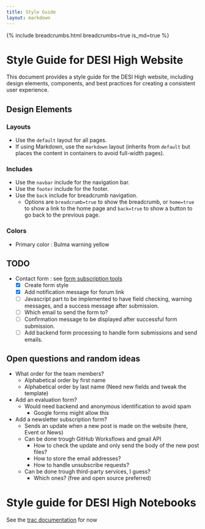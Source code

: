 ```yaml
---
title: Style Guide
layout: markdown
---
```


{% include breadcrumbs.html breadcrumbs=true is_md=true %}

# Style Guide for DESI High Website

This document provides a style guide for the DESI High website, including design elements, components, and best practices for creating a consistent user experience.

## Design Elements

### Layouts
- Use the `default` layout for all pages.
- If using Markdown, use the `markdown` layout (inherits from `default` but places the content in containers to avoid full-width pages).

### Includes
- Use the `navbar` include for the navigation bar.
- Use the `footer` include for the footer.
- Use the `back` include for breadcrumb navigation.
  - Options are `breadcrumb=true` to show the breadcrumb, or `home=true` to show a link to the home page and `back=true` to show a button to go back to the previous page.

### Colors
- Primary color : Bulma warning yellow

## TODO
- Contact form : see [form subscription tools](https://stackoverflow.com/questions/24348223/send-email-from-static-page-hosted-on-github-pages)
  - [x] Create form style
  - [x] Add notification message for forum link
  - [ ] Javascript part to be implemented to have field checking, warning messages, and a success message after submission.
  - [ ] Which email to send the form to?
  - [ ] Confirmation message to be displayed after successful form submission.
  - [ ] Add backend form processing to handle form submissions and send emails.

## Open questions and random ideas
- What order for the team members?
  - Alphabetical order by first name
  - Alphabetical order by last name (Need new fields and tweak the template)
- Add an evaluation form?
  - Would need backend and anonymous identification to avoid spam
    - Google forms might allow this
- Add a newsletter subscription form?
  - Sends an update when a new post is made on the website (here, Event or News)
  - Can be done trough GitHub Worksflows and gmail API
    - How to check the update and only send the body of the new post files?
    - How to store the email addresses?
    - How to handle unsubscribe requests?
  - Can be done trough third-party services, I guess?
    - Which ones? (free and open source preferred)


# Style guide for DESI High Notebooks

See the [trac documentation](https://desi.lbl.gov/trac/wiki/DesiHigh/StyleGuide) for now